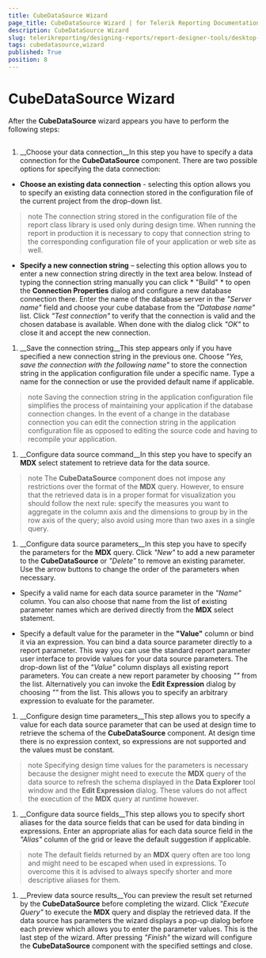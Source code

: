 ```yaml
---
title: CubeDataSource Wizard
page_title: CubeDataSource Wizard | for Telerik Reporting Documentation
description: CubeDataSource Wizard
slug: telerikreporting/designing-reports/report-designer-tools/desktop-designers/tools/data-source-wizards/cubedatasource-wizard
tags: cubedatasource,wizard
published: True
position: 8
---
```


# CubeDataSource Wizard



After the __CubeDataSource__ wizard appears you have to perform the following steps:
      

## 

1. __Choose your data connection__In this step you have to specify a data connection for the __CubeDataSource__
              component. There are two possible options for specifying the data connection:
            

* __Choose an existing data connection__ - selecting this option allows
                  you to specify an existing data connection stored in the configuration file of the current
                  project from the drop-down list.
                

>note The connection string stored in the configuration file of the report class library is                    used only during design time. When running the report in production it is necessary to                    copy that connection string to the corresponding configuration file of your application                    or web site as well.                  


* __Specify a new connection string__ – selecting this option allows you
                  to enter a new connection string directly in the text area below.
                Instead of typing the connection string manually you can click *
                    "Build"
                  * to open the __Connection Properties__ dialog and
                  configure a new database connection there.
                Enter the name of the database server in the *"Server name"*
                  field and choose your cube database from the *"Database name"*
                  list. Click *"Test connection"* to verify that the connection
                  is valid and the chosen database is available. When done with the dialog click *"OK"* to close it and accept the new connection.
                

1. __Save the connection string__This step appears only if you have specified a new connection string in the previous one. Choose
              *"Yes, save the connection with the following name"* to store the
              connection string in the application configuration file under a specific name. Type a name for
              the connection or use the provided default name if applicable.
            

>note Saving the connection string in the application configuration file simplifies the process of                maintaining your application if the database connection changes. In the event of a change in                the database connection you can edit the connection string in the application configuration                file as opposed to editing the source code and having to recompile your application.              


1. __Configure data source command__In this step you have to specify an __MDX__ select statement to retrieve
              data for the data source.
            

>note The  __CubeDataSource__  component does not impose any restrictions over the                format of the  __MDX__  query. However, to ensure that the retrieved data is                in a proper format for visualization you should follow the next rule: specify the measures you                want to aggregate in the column axis and the dimensions to group by in the row axis of the query;                also avoid using more than two axes in a single query.              


1. __Configure data source parameters__In this step you have to specify the parameters for the __MDX__ query. Click
              *"New"* to add a new parameter to the __CubeDataSource__
              or *"Delete"* to remove an existing parameter. Use the arrow buttons
              to change the order of the parameters when necessary.
            

* Specify a valid name for each data source parameter in the *"Name"*
                  column. You can also choose that name from the list of existing parameter names which are
                  derived directly from the __MDX__ select statement.
                

* Specify a default value for the parameter in the __"Value"__ column
                  or bind it via an expression.
                You can bind a data source parameter directly to a report parameter. This way you can use the standard
              report parameter user interface to provide values for your data source parameters. The drop-down list
              of the *"Value"* column displays all existing report parameters. You can
              create a new report parameter by choosing *"<New Report Parameter>"*
              from the list. Alternatively you can invoke the __Edit Expression__ dialog by
              choosing *"<Expression>"* from the list. This allows you to specify
              an arbitrary expression to evaluate for the parameter.
            

1. __Configure design time parameters__This step allows you to specify a value for each data source parameter that can be used at design
              time to retrieve the schema of the __CubeDataSource__ component. At design time there is no expression context, so expressions are not supported and the values must be constant.
            

>note Specifying design time values for the parameters is necessary because the designer might need                to execute the  __MDX__  query of the data source to refresh the schema                displayed in the  __Data Explorer__  tool window and the  __Edit Expression__  dialog. These values do not affect the execution of the  __MDX__  query at runtime however.              


1. __Configure data source fields__This step allows you to specify short aliases for the data source fields that can be used for data
              binding in expressions. Enter an appropriate alias for each data source field in the *"Alias"* column of the grid or leave the default suggestion if applicable.
            

>note The default fields returned by an  __MDX__  query often are too long and                might need to be escaped when used in expressions. To overcome this it is advised to always                specify shorter and more descriptive aliases for them.              


1. __Preview data source results__You can preview the result set returned by the __CubeDataSource__ before
              completing the wizard. Click *"Execute Query"* to execute the
              __MDX__ query and display the retrieved data.
            If the data source has parameters the wizard displays a pop-up dialog before each preview which
              allows you to enter the parameter values.
            This is the last step of the wizard. After pressing *"Finish"* the
              wizard will configure the __CubeDataSource__ component with the specified
              settings and close.
            
